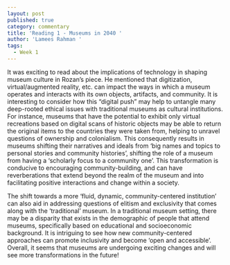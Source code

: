 ```yaml
---
layout: post
published: true
category: commentary
title: 'Reading 1 - Museums in 2040 '
author: 'Lamees Rahman '
tags:
  - Week 1
---
```

It was exciting to read about the implications of technology in shaping museum culture in Rozan’s piece. He mentioned that digitization, virtual/augmented reality, etc. can impact the ways in which a museum operates and interacts with its own objects, artifacts, and community. It is interesting to consider how this “digital push” may help to untangle many deep-rooted ethical issues with traditional museums as cultural institutions. For instance, museums that have the potential to exhibit only virtual recreations based on digital scans of historic objects may be able to return the original items to the countries they were taken from, helping to unravel questions of ownership and colonialism. This consequently results in museums shifting their narratives and ideals from ‘big names and topics to personal stories and community histories’, shifting the role of a museum from having a ‘scholarly focus to a community one’. This transformation is conducive to encouraging community-building, and can have reverberations that extend beyond the realm of the museum and into facilitating positive interactions and change within a society. 

The shift towards a more ‘fluid, dynamic, community-centered institution’ can also aid in addressing questions of elitism and exclusivity that comes along with the ‘traditional’ museum. In a traditional museum setting, there may be a disparity that exists in the demographic of people that attend museums, specifically based on educational and socioeconomic background. It is intriguing to see how new community-centered approaches can promote inclusivity and become ‘open and accessible’. Overall, it seems that museums are undergoing exciting changes and will see more transformations in the future!

